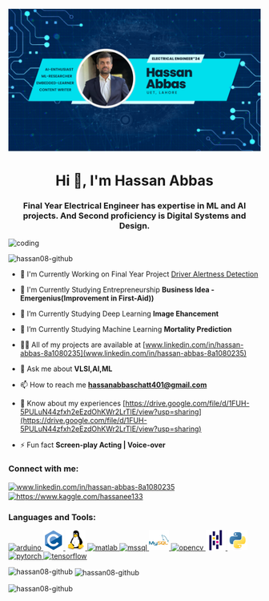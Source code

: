 ![logo](https://github.com/hassan08-github/hassan08-github/blob/main/Hassan_Abbas.png)
<h1 align="center">Hi 👋, I'm Hassan Abbas</h1>
<h3 align="center">Final Year Electrical Engineer has expertise in ML and AI projects. And Second proficiency is Digital Systems and Design.</h3>
<img align "right" alt="coding" width="400" src="https://www.youtube.com/redirect?event=video_description&redir_token=QUFFLUhqbTBUTEgzdUtuOWQ5Um9Sd0RDSWxuQVlaZWhmUXxBQ3Jtc0ttZ3NDVjNKNnp0NHZFUW56eEUzdmFLR3dWUEk0SjczdXk0MEt1am9tR2RYYTh5RWNhb0pibkpwaE0wOEprNjlHb2dRZDNBZWhMMEw0UjZOUWUzb1RhYWZDRDdLSEx0YXcwQmVKdzlEdFAxdUJZWTRSUQ&q=https%3A%2F%2Fuser-images.githubusercontent.com%2F55389276%2F140866485-8fb1c876-9a8f-4d6a-98dc-08c4981eaf70.gif&v=HD4cnRuSGN0">

<p align="left"> <img src="https://komarev.com/ghpvc/?username=hassan08-github&label=Profile%20views&color=0e75b6&style=flat" alt="hassan08-github" /> </p>

- 🔭 I'm Currently Working on Final Year Project [Driver Alertness Detection](http://fyp.twaseen.com/user.php?id=895)

- 🌱 I'm Currently Studying Entrepreneurship **Business Idea - Emergenius(Improvement in First-Aid))**

- 🔭 I’m Currently Studying Deep Learning **Image Ehancement**

- 🔭 I’m Currently Studying Machine Learning **Mortality Prediction**

- 👨‍💻 All of my projects are available at [www.linkedin.com/in/hassan-abbas-8a1080235](www.linkedin.com/in/hassan-abbas-8a1080235)

- 💬 Ask me about **VLSI,AI,ML**

- 📫 How to reach me **hassanabbaschatt401@gmail.com**

- 📄 Know about my experiences [https://drive.google.com/file/d/1FUH-5PULuN44zfxh2eEzdOhKWr2LrTlE/view?usp=sharing](https://drive.google.com/file/d/1FUH-5PULuN44zfxh2eEzdOhKWr2LrTlE/view?usp=sharing)

- ⚡ Fun fact **Screen-play Acting | Voice-over**

<h3 align="left">Connect with me:</h3>
<p align="left">
<a href="https://linkedin.com/in/www.linkedin.com/in/hassan-abbas-8a1080235" target="blank"><img align="center" src="https://raw.githubusercontent.com/rahuldkjain/github-profile-readme-generator/master/src/images/icons/Social/linked-in-alt.svg" alt="www.linkedin.com/in/hassan-abbas-8a1080235" height="30" width="40" /></a>
<a href="https://kaggle.com/https://www.kaggle.com/hassanee133" target="blank"><img align="center" src="https://raw.githubusercontent.com/rahuldkjain/github-profile-readme-generator/master/src/images/icons/Social/kaggle.svg" alt="https://www.kaggle.com/hassanee133" height="30" width="40" /></a>
</p>

<h3 align="left">Languages and Tools:</h3>
<p align="left"> <a href="https://www.arduino.cc/" target="_blank" rel="noreferrer"> <img src="https://cdn.worldvectorlogo.com/logos/arduino-1.svg" alt="arduino" width="40" height="40"/> </a> <a href="https://www.cprogramming.com/" target="_blank" rel="noreferrer"> <img src="https://raw.githubusercontent.com/devicons/devicon/master/icons/c/c-original.svg" alt="c" width="40" height="40"/> </a> <a href="https://www.linux.org/" target="_blank" rel="noreferrer"> <img src="https://raw.githubusercontent.com/devicons/devicon/master/icons/linux/linux-original.svg" alt="linux" width="40" height="40"/> </a> <a href="https://www.mathworks.com/" target="_blank" rel="noreferrer"> <img src="https://upload.wikimedia.org/wikipedia/commons/2/21/Matlab_Logo.png" alt="matlab" width="40" height="40"/> </a> <a href="https://www.microsoft.com/en-us/sql-server" target="_blank" rel="noreferrer"> <img src="https://www.svgrepo.com/show/303229/microsoft-sql-server-logo.svg" alt="mssql" width="40" height="40"/> </a> <a href="https://www.mysql.com/" target="_blank" rel="noreferrer"> <img src="https://raw.githubusercontent.com/devicons/devicon/master/icons/mysql/mysql-original-wordmark.svg" alt="mysql" width="40" height="40"/> </a> <a href="https://opencv.org/" target="_blank" rel="noreferrer"> <img src="https://www.vectorlogo.zone/logos/opencv/opencv-icon.svg" alt="opencv" width="40" height="40"/> </a> <a href="https://pandas.pydata.org/" target="_blank" rel="noreferrer"> <img src="https://raw.githubusercontent.com/devicons/devicon/2ae2a900d2f041da66e950e4d48052658d850630/icons/pandas/pandas-original.svg" alt="pandas" width="40" height="40"/> </a> <a href="https://www.python.org" target="_blank" rel="noreferrer"> <img src="https://raw.githubusercontent.com/devicons/devicon/master/icons/python/python-original.svg" alt="python" width="40" height="40"/> </a> <a href="https://pytorch.org/" target="_blank" rel="noreferrer"> <img src="https://www.vectorlogo.zone/logos/pytorch/pytorch-icon.svg" alt="pytorch" width="40" height="40"/> </a> <a href="https://www.tensorflow.org" target="_blank" rel="noreferrer"> <img src="https://www.vectorlogo.zone/logos/tensorflow/tensorflow-icon.svg" alt="tensorflow" width="40" height="40"/> </a> </p>

<p><img align="left" src="https://github-readme-stats.vercel.app/api/top-langs?username=hassan08-github&show_icons=true&locale=en&layout=compact" alt="hassan08-github" /></p>

<p>&nbsp;<img align="center" src="https://github-readme-stats.vercel.app/api?username=hassan08-github&show_icons=true&locale=en" alt="hassan08-github" /></p>

<p><img align="center" src="https://github-readme-streak-stats.herokuapp.com/?user=hassan08-github&" alt="hassan08-github" /></p>
